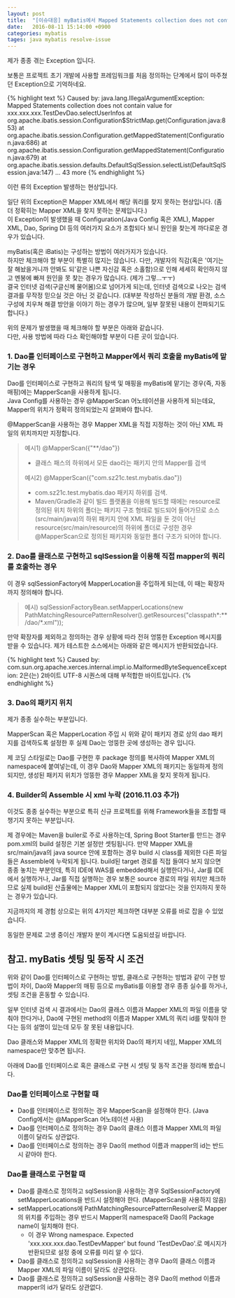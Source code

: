 ```yaml
---
layout: post
title:  "[이슈대응] myBatis에서 Mapped Statements collection does not contain value for... Exception이 발생하는 경우 체크할 부분들"
date:   2016-08-11 15:14:00 +0900
categories: mybatis
tages: java mybatis resolve-issue
---
```

제가 종종 겪는 Exception 입니다.

보통은 프로젝트 초기 개발에 사용할 프레임워크를 처음 정의하는 단계에서 많이 마주쳤던 Exception으로 기억하네요.

{% highlight text %}
Caused by: java.lang.IllegalArgumentException: Mapped Statements collection does not contain value for xxx.xxx.xxx.TestDevDao.selectUserInfos
	at org.apache.ibatis.session.Configuration$StrictMap.get(Configuration.java:853)
	at org.apache.ibatis.session.Configuration.getMappedStatement(Configuration.java:686)
	at org.apache.ibatis.session.Configuration.getMappedStatement(Configuration.java:679)
	at org.apache.ibatis.session.defaults.DefaultSqlSession.selectList(DefaultSqlSession.java:147)
	... 43 more
{% endhighlight %}

이런 류의 Exception 발생하는 현상입니다.

일단 위의 Exception은 Mapper XML에서 해당 쿼리를 찾지 못하는 현상입니다. (좀 더 정확히는 Mapper XML을 찾지 못하는 문제입니다.)  
이 Exception이 발생했을 때 Configuration(Java Config 혹은 XML), Mapper XML, Dao, Spring DI 등의 여러가지 요소가 조합되다 보니 원인을 찾는게 까다로운 경우가 있습니다.

myBatis(혹은 iBatis)는 구성하는 방법이 여러가지가 있습니다.  
하지만 체크해야 할 부분이 특별히 많지는 않습니다. 다만, 개발자의 직감(혹은 '여기는 잘 해놨을거니까 안봐도 되'같은 나쁜 자신감 혹은 소홀함)으로 인해 세세히 확인하지 않고 멘붕에 빠져 원인을 못 찾는 경우가 많습니다. (제가 그렇...ㅜㅜ)  
결국 인터넷 검색(구글신께 물어봄)으로 넘어가게 되는데, 인터넷 검색으로 나오는 검색 결과를 무작정 믿으실 것은 아닌 것 같습니다. (대부분 작성하신 분들의 개발 환경, 소스 구성에 치우쳐 해결 방안을 이야기 하는 경우가 많으며, 일부 잘못된 내용이 전파되기도 합니다.)

위의 문제가 발생했을 때 체크해야 할 부분은 아래와 같습니다.  
다만, 사용 방법에 따라 다소 확인해야할 부분이 다른 곳이 있습니다.

### 1. Dao를 인터페이스로 구현하고 Mapper에서 쿼리 호출을 myBatis에 맡기는 경우  
Dao를 인터페이스로 구현하고 쿼리의 탐색 및 매핑을 myBatis에 맡기는 경우(즉, 자동 매핑)에는 MapperScan을 사용하게 됩니다.  
Java Config를 사용하는 경우 @MapperScan 어노테이션을 사용하게 되는데요, Mapper의 위치가 정확히 정의되었는지 살펴봐야 합니다.

@MapperScan을 사용하는 경우 Mapper XML을 직접 지정하는 것이 아닌 XML 파일의 위치까지만 지정합니다.

>예시1) @MapperScan({"**/dao"})   
>- 클래스 패스의 하위에서 모든 dao라는 패키지 안의 Mapper를 검색
>
>예시2) @MapperScan({"com.sz21c.test.mybatis.dao"})   
>- com.sz21c.test.mybatis.dao 패키지 하위를 검색.   
>- Maven/Gradle과 같이 빌드 플랫폼을 이용해 빌드할 때에는 resource로 정의된 위치 하위의 폴더는 패키지 구조 형태로 빌드되어 들어가므로 소스(src/main/java)의 하위 패키지 안에 XML 파일을 둔 것이 아닌 resource(src/main/resource)의 하위에 폴더로 구성한 경우 @MapperScan으로 정의된 패키지와 동일한 폴더 구조가 되어야 합니다.
    
### 2. Dao를 클래스로 구현하고 sqlSession을 이용해 직접 mapper의 쿼리를 호출하는 경우
이 경우 sqlSessionFactory에 MapperLocation을 주입하게 되는데, 이 때는 확장자까지 정의해야 합니다.

>예시) sqlSessionFactoryBean.setMapperLocations(new PathMatchingResourcePatternResolver().getResources("classpath*:**/dao/*.xml"));

만약 확장자를 제외하고 정의하는 경우 상황에 따라 전혀 엉뚱한 Exception 메시지를 받을 수 있습니다.
제가 테스트한 소스에서는 아래와 같은 메시지가 반환되었습니다.

{% highlight text %}
Caused by: com.sun.org.apache.xerces.internal.impl.io.MalformedByteSequenceException: 2은(는) 2바이트 UTF-8 시퀀스에 대해 부적합한 바이트입니다.
{% endhighlight %}

### 3. Dao의 패키지 위치
제가 종종 실수하는 부분입니다.

MapperScan 혹은 MapperLocation 주입 시 위와 같이 패키지 경로 상의 dao 패키지를 검색하도록 설정한 후 실제 Dao는 엉뚱한 곳에 생성하는 경우 입니다.

제 코딩 스타일로는 Dao를 구현한 후 package 정의를 복사하여 Mapper XML의 namespace에 붙여넣는데, 이 경우 Dao와 Mapper XML의 패키지는 동일하게 정의되지만, 생성된 패키지 위치가 엉뚱한 경우 Mapper XML을 찾지 못하게 됩니다.

### 4. Builder의 Assemble 시 xml 누락 (2016.11.03 추가)
이것도 종종 실수하는 부분으로 특히 신규 프로젝트를 위해 Framework들을 조합할 때 챙기지 못하는 부분입니다.

제 경우에는 Maven을 builer로 주로 사용하는데, Spring Boot Starter를 만드는 경우 pom.xml의 build 설정은 기본 설정만 셋팅됩니다.
만약 Mapper XML을 src/main/java의 java source 안에 포함하는 경우 build 시 class를 제외한 다른 파일들은 Assemble에 누락되게 됩니다.
build된 target 경로를 직접 들여다 보지 않으면 종종 놓치는 부분인데, 특히 IDE에 WAS를 embedded해서 실행한다거나, Jar를 IDE에서 실행하거나, Jar를 직접 실행하는 경우 보통은 source 경로의 파일 위치만 체크하므로 실제 build된 산출물에는 Mapper XML이 포함되지 않았다는 것을 인지하지 못하는 경우가 있습니다.

지금까지의 제 경험 상으로는 위의 4가지만 체크하면 대부분 오류를 바로 잡을 수 있었습니다.

동일한 문제로 고생 중이신 개발자 분이 계시다면 도움되셨길 바랍니다.

## 참고. myBatis 셋팅 및 동작 시 조건
위와 같이 Dao를 인터페이스로 구현하는 방법, 클래스로 구현하는 방법과 같이 구현 방법이 차이, Dao와 Mapper의 매핑 등으로 myBatis를 이용할 경우 종종 실수를 하거나, 셋팅 조건을 혼동할 수 있습니다.

일부 인터넷 검색 시 결과에서는 Dao의 클래스 이름과 Mapper XML의 파일 이름을 맞춰야 한다거나, Dao에 구현된 method의 이름과 Mapper XML의 쿼리 id를 맞춰야 한다는 등의 설명이 있는데 모두 잘 못된 내용입니다.

Dao 클래스와 Mapper XML의 정확한 위치와 Dao의 패키지 네임, Mapper XML의 namespace만 맞추면 됩니다.

아래에 Dao를 인터페이스로 혹은 클래스로 구현 시  셋팅 및 동작 조건을 정리해 봤습니다.

### Dao를 인터페이스로 구현할 때
- Dao를 인터페이스로 정의하는 경우 MapperScan을 설정해야 한다. (Java Config에서는 @MapperScan 어노테이션 사용)
- Dao를 인터페이스로 정의하는 경우 Dao의 클래스 이름과 Mapper XML의 파일 이름이 달라도 상관없다.
- Dao를 인터페이스로 정의하는 경우 Dao의 method 이름과 mapper의 id는 반드시 같아야 한다.

### Dao를 클래스로 구현할 때
- Dao를 클래스로 정의하고 sqlSession을 사용하는 경우 SqlSessionFactory에 setMapperLocations을 반드시 설정해야 한다. (MapperScan을 사용하지 않음)
- setMapperLocations에 PathMatchingResourcePatternResolver로 Mapper의 위치를 주입하는 경우 반드시 Mapper의 namespace와 Dao의 Package name이 일치해야 한다.
    - 이 경우 Wrong namespace. Expected 'xxx.xxx.xxx.dao.TestDevMapper' but found 'TestDevDao'.로 메시지가 반환되므로 설정 중에 오류를 미리 알 수 있다.
- Dao를 클래스로 정의하고 sqlSession을 사용하는 경우 Dao의 클래스 이름과 Mapper XML의 파일 이름이 달라도 상관없다.
- Dao를 클래스로 정의하고 sqlSession을 사용하는 경우 Dao의 method 이름과 mapper의 id가 달라도 상관없다.